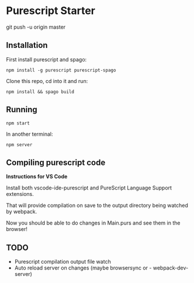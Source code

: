 # Purescript Starter

git push -u origin master

## Installation

First install purescript and spago:

```
npm install -g purescript purescript-spago
```

Clone this repo, cd into it and run:

```
npm install && spago build
```

## Running

```
npm start
```
In another terminal:
```
npm server
```

## Compiling purescript code

__Instructions for VS Code__

Install both vscode-ide-purescript and PureScript Language Support extensions.

That will provide compilation on save to the output directory being watched by webpack.

Now you should be able to do changes in Main.purs and see them in the browser!

## TODO

- Purescript compilation output file watch
- Auto reload server on changes (maybe browsersync or - webpack-dev-server)
